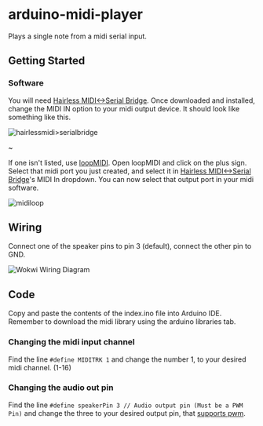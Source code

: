 # arduino-midi-player
Plays a single note from a midi serial input.
## Getting Started
### Software
You will need [Hairless MIDI<->Serial Bridge](https://projectgus.github.io/hairless-midiserial/).
Once downloaded and installed, change the MIDI IN option to your midi output device. It should look like something like this.

![hairlessmidi>serialbridge](https://i.ibb.co/rGrYbh9/r.png)

~

If one isn't listed, use [loopMIDI](https://www.tobias-erichsen.de/software/loopmidi.html).
Open loopMIDI and click on the plus sign. Select that midi port you just created, and select it in [Hairless MIDI<->Serial Bridge](https://projectgus.github.io/hairless-midiserial/)'s MIDI In dropdown. You can now select that output port in your midi software.

![midiloop](https://i.ibb.co/CBfkc5s/s.jpg)

## Wiring
Connect one of the speaker pins to pin 3 (default), connect the other pin to GND.

![Wokwi Wiring Diagram](https://i.ibb.co/dQKPyF0/w.png)

## Code
Copy and paste the contents of the index.ino file into Arduino IDE. Remember to download the midi library using the arduino libraries tab.
### Changing the midi input channel
Find the line `#define MIDITRK 1` and change the number 1, to your desired midi channel. (1-16)

### Changing the audio out pin
Find the line `#define speakerPin 3 // Audio output pin (Must be a PWM Pin)` and change the three to your desired output pin, that [supports pwm](https://www.arduino.cc/reference/en/language/functions/analog-io/analogwrite/). 
